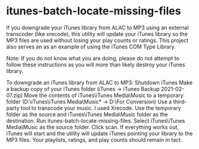 # itunes-batch-locate-missing-files
If you downgrade your iTunes library from ALAC to MP3 using an external transcoder (like xrecode), this utility will update your iTunes library so the MP3 files are used without losing your play counts or ratings. This project also serves an as an example of using the iTunes COM Type Library.

Note: If you do not know what you are doing, please do not attempt to follow these instructions as you will more than likely destroy your iTunes library.

To downgrade an iTunes library from ALAC to MP3:
Shutdown iTunes
Make a backup copy of your iTunes folder (iTunes -> iTunes Backup 2021-02-07.zip)
Move the contents of iTunes\iTunes Media\Music to a temporary folder (D:\iTunes\iTunes Media\Music\* -> D:\For Conversion)
Use a third-party tool to transcode your music. I used Xrecode. Use the temporary folder as the source and iTunes\iTunes Media\Music folder as the destination.
Run itunes-batch-locate-missing-files. Select iTunes\iTunes Media\Music as the source folder. Click scan.
If everything works out, iTunes will start and the utility will update iTunes pointing your library to the MP3 files. Your playlists, ratings, and play counts should remain in tact.
